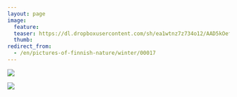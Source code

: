 ```yaml
---
layout: page
image:
  feature:
  teaser: https://dl.dropboxusercontent.com/sh/ea1wtnz7z734o12/AAD5kOefN1uw7KDvU904ybcka/luontokuvat/talvi/DSC19857-245px.jpg
  thumb:
redirect_from:
  - /en/pictures-of-finnish-nature/winter/00017
---
```


[![](https://dl.dropboxusercontent.com/sh/ea1wtnz7z734o12/AAA89rtSrepauE_fpb1EF3vma/luontokuvat/talvi/DSC19847-800px.jpg)](https://dl.dropboxusercontent.com/sh/ea1wtnz7z734o12/AACqr_tAvST0KPDFc3bNg5nca/luontokuvat/talvi/DSC19847.jpg)

[![](https://dl.dropboxusercontent.com/sh/ea1wtnz7z734o12/AABqjEEMhbVb56Pf-SqRdu0ra/luontokuvat/talvi/DSC19857-800px.jpg)](https://dl.dropboxusercontent.com/sh/ea1wtnz7z734o12/AAByD7vUlEkkLx79oCY7npWea/luontokuvat/talvi/DSC19857.jpg)
